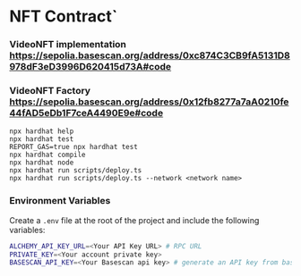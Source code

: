 # NFT Contract`

### VideoNFT implementation https://sepolia.basescan.org/address/0xc874C3CB9fA5131D8978dF3eD3996D620415d73A#code

### VideoNFT Factory https://sepolia.basescan.org/address/0x12fb8277a7aA0210fe44fAD5eDb1F7ceA4490E9e#code

```shell
npx hardhat help
npx hardhat test
REPORT_GAS=true npx hardhat test
npx hardhat compile
npx hardhat node
npx hardhat run scripts/deploy.ts
npx hardhat run scripts/deploy.ts --network <network name>
```

### Environment Variables

Create a `.env` file at the root of the project and include the following variables:

```bash
ALCHEMY_API_KEY_URL=<Your API Key URL> # RPC URL
PRIVATE_KEY=<Your account private key>
BASESCAN_API_KEY=<Your Basescan api key> # generate an API key from basescan.org
```
